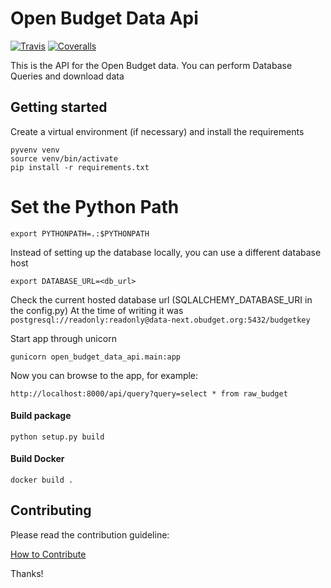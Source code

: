 # Open Budget Data Api

[![Travis](https://img.shields.io/travis/OpenBudget/open-budget-data-api/master.svg)](https://travis-ci.org/OpenBudget/open-budget-data-api)
[![Coveralls](http://img.shields.io/coveralls/OpenBudget/open-budget-data-api.svg?branch=master)](https://coveralls.io/r/OpenBudget/open-budget-data-api?branch=master)

This is the API for the Open Budget data. You can perform Database Queries and download data


## Getting started

Create a virtual environment (if necessary) and install the requirements

```
pyvenv venv
source venv/bin/activate
pip install -r requirements.txt
```


# Set the Python Path
```
export PYTHONPATH=.:$PYTHONPATH
```

Instead of setting up the database locally, you can use a different database host

```
export DATABASE_URL=<db_url>
```
Check the current hosted database url (SQLALCHEMY_DATABASE_URI in the config.py)
At the time of writing it was `postgresql://readonly:readonly@data-next.obudget.org:5432/budgetkey`

Start app through unicorn
```
gunicorn open_budget_data_api.main:app
```

Now you can browse to the app, for example:
```
http://localhost:8000/api/query?query=select * from raw_budget
```

#### Build package
```
python setup.py build
```

#### Build Docker
```
docker build .
```

## Contributing

Please read the contribution guideline:

[How to Contribute](CONTRIBUTING.md)

Thanks!
